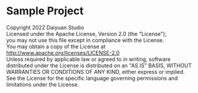 # Sample Project

Copyright 2022 Daiyuan Studio<br>
Licensed under the Apache License, Version 2.0 (the "License");<br>
you may not use this file except in compliance with the License.<br>
   You may obtain a copy of the License at
<br>
       http://www.apache.org/licenses/LICENSE-2.0
<br>
   Unless required by applicable law or agreed to in writing, software
   distributed under the License is distributed on an "AS IS" BASIS,
   WITHOUT WARRANTIES OR CONDITIONS OF ANY KIND, either express or implied.
   See the License for the specific language governing permissions and
   limitations under the License.
